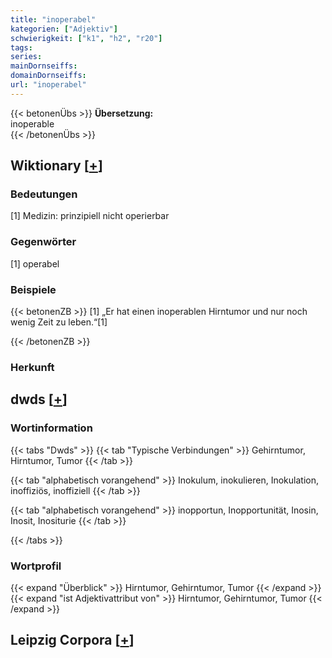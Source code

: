```yaml
---
title: "inoperabel"
kategorien: ["Adjektiv"]
schwierigkeit: ["k1", "h2", "r20"]
tags:
series:
mainDornseiffs:
domainDornseiffs:
url: "inoperabel"
---
```


{{< betonenÜbs >}}
**Übersetzung:**  
inoperable  
{{< /betonenÜbs >}}

## Wiktionary [[+](https://de.wiktionary.org/wiki/inoperabel)]

### Bedeutungen
[1] Medizin: prinzipiell nicht operierbar  

### Gegenwörter
[1] operabel  

### Beispiele
{{< betonenZB >}}
[1] „Er hat einen inoperablen Hirntumor und nur noch wenig Zeit zu leben.“[1]  

{{< /betonenZB >}}
### Herkunft
  



## dwds [[+](https://www.dwds.de/wb/inoperabel)]

### Wortinformation
{{< tabs "Dwds" >}}
{{< tab "Typische Verbindungen" >}}
Gehirntumor, Hirntumor, Tumor
{{< /tab >}}

{{< tab "alphabetisch vorangehend" >}}
Inokulum, inokulieren, Inokulation, inoffiziös, inoffiziell
{{< /tab >}}

{{< tab "alphabetisch vorangehend" >}}
inopportun, Inopportunität, Inosin, Inosit, Inositurie
{{< /tab >}}

{{< /tabs >}}

### Wortprofil
{{< expand "Überblick" >}} Hirntumor, Gehirntumor, Tumor {{< /expand >}}
{{< expand "ist Adjektivattribut von" >}} Hirntumor, Gehirntumor, Tumor {{< /expand >}}

## Leipzig Corpora [[+](https://corpora.uni-leipzig.de/en/res?word=inoperabel&corpusId=deu_newscrawl-public_2018)]


